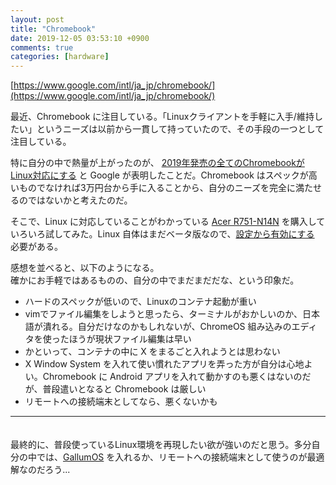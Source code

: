 ```yaml
---
layout: post
title: "Chromebook"
date: 2019-12-05 03:53:10 +0900
comments: true
categories: [hardware]
---
```

[https://www.google.com/intl/ja_jp/chromebook/](https://www.google.com/intl/ja_jp/chromebook/)

最近、Chromebook に注目している。「Linuxクライアントを手軽に入手/維持したい」というニーズは以前から一貫して持っていたので、その手段の一つとして注目している。

特に自分の中で熱量が上がったのが、 [2019年発売の全てのChromebookがLinux対応にする](https://japan.zdnet.com/article/35136835/) と Google が表明したことだ。Chromebook はスペックが高いものでなければ3万円台から手に入ることから、自分のニーズを完全に満たせるのではないかと考えたのだ。

そこで、Linux に対応していることがわかっている [Acer R751-N14N](https://acerjapan.com/notebook/chromebook/spin11/R751T-N14N) を購入していろいろ試してみた。Linux 自体はまだベータ版なので、[設定から有効にする](https://support.google.com/chromebook/answer/9145439?hl=ja) 必要がある。

感想を並べると、以下のようになる。  
確かにお手軽ではあるものの、自分の中でまだまだだな、という印象だ。

- ハードのスペックが低いので、Linuxのコンテナ起動が重い  
- vimでファイル編集をしようと思ったら、ターミナルがおかしいのか、日本語が潰れる。自分だけなのかもしれないが、ChromeOS 組み込みのエディタを使ったほうが現状ファイル編集は早い  
- かといって、コンテナの中に X をまるごと入れようとは思わない   
- X Window System を入れて使い慣れたアプリを弄った方が自分は心地よい。Chromebook に Android アプリを入れて動かすのも悪くはないのだが、普段遣いとなると Chromebook は厳しい  
- リモートへの接続端末としてなら、悪くないかも
  
----
　  
最終的に、普段使っているLinux環境を再現したい欲が強いのだと思う。多分自分の中では、[GallumOS](https://galliumos.org/) を入れるか、リモートへの接続端末として使うのが最適解なのだろう...
